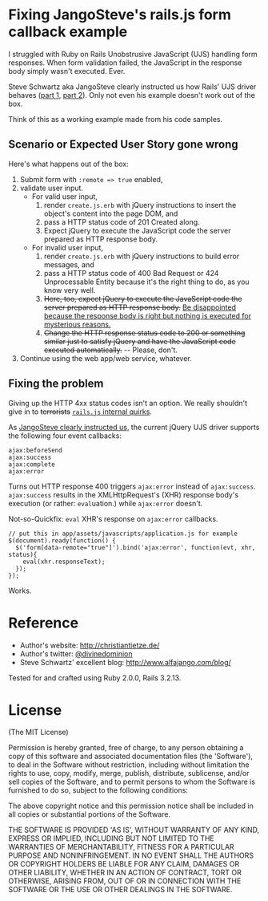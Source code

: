 Fixing JangoSteve's rails.js form callback example
==================================================
 
I struggled with Ruby on Rails Unobstrusive JavaScript (UJS) handling form responses.  When form validation failed, the JavaScript in the response body simply wasn't executed.  Ever.

Steve Schwartz aka JangoSteve clearly instructed us how Rails' UJS driver behaves ([part 1][2], [part 2][1]).  Only not even his example doesn't work out of the box.

Think of this as a working example made from his code samples.

Scenario or Expected User Story gone wrong
------------------------------------------

Here's what happens out of the box:

1.  Submit form with `:remote => true` enabled,
2.  validate user input.
    *   For valid user input,
        1.  render `create.js.erb` with jQuery instructions to insert the object's content into the page DOM, and
        2.  pass a HTTP status code of 201 Created along.
        3.  Expect jQuery to execute the JavaScript code the server prepared as HTTP response body.
    *   For invalid user input,
        1.  render `create.js.erb` with jQuery instructions to build error messages, and
        2.  pass a HTTP status code of 400 Bad Request or 424 Unprocessable Entity because it's the right thing to do, as you know very well.
        3.  <del>Here, too, expect jQuery to execute the JavaScript code the server prepared as HTTP response body.</del> <ins>Be disappointed because the response body is right but nothing is executed for mysterious reasons.</ins>
        4.  <del>Change the HTTP response status code to 200 or something similar just to satisfy jQuery and have the JavaScript code executed automatically.</del> -- Please, don't.
3.  Continue using the web app/web service, whatever.

Fixing the problem
------------------

Giving up the HTTP 4xx status codes isn't an option.  We really shouldn't give in to <del>terrorists</del> <ins>`rails.js` internal quirks</ins>.

As [JangoSteve clearly instructed us,][2] the current jQuery UJS driver supports the following four event callbacks:

    ajax:beforeSend
    ajax:success
    ajax:complete
    ajax:error

Turns out HTTP response 400 triggers `ajax:error` instead of `ajax:success`.  `ajax:success` results in the XMLHttpRequest's (XHR) response body's execution (or rather: `eval`uation.) while `ajax:error` doesn't.

Not-so-Quickfix:  `eval` XHR's response on `ajax:error` callbacks.

    // put this in app/assets/javascripts/application.js for example
    $(document).ready(function() {
      $('form[data-remote="true"]').bind('ajax:error', function(evt, xhr, status){
        eval(xhr.responseText);
      });
    });

Works.

  [1]: http://www.alfajango.com/blog/rails-3-remote-links-and-forms-data-type-with-jquery
  [2]: http://www.alfajango.com/blog/rails-3-remote-links-and-forms/

Reference
=========

*   Author's website: <http://christiantietze.de/>
*   Author's twitter: [@divinedominion](http://twitter.com/divinedominion)
*   Steve Schwartz' excellent blog: <http://www.alfajango.com/blog/>

Tested for and crafted using Ruby 2.0.0, Rails 3.2.13.

License
=======

(The MIT License)

Permission is hereby granted, free of charge, to any person obtaining a copy of this software and associated documentation files (the 'Software'), to deal in the Software without restriction, including without limitation the rights to use, copy, modify, merge, publish, distribute, sublicense, and/or sell copies of the Software, and to permit persons to whom the Software is furnished to do so, subject to the following conditions:

The above copyright notice and this permission notice shall be included in all copies or substantial portions of the Software.

THE SOFTWARE IS PROVIDED 'AS IS', WITHOUT WARRANTY OF ANY KIND, EXPRESS OR IMPLIED, INCLUDING BUT NOT LIMITED TO THE WARRANTIES OF MERCHANTABILITY, FITNESS FOR A PARTICULAR PURPOSE AND NONINFRINGEMENT. IN NO EVENT SHALL THE AUTHORS OR COPYRIGHT HOLDERS BE LIABLE FOR ANY CLAIM, DAMAGES OR OTHER LIABILITY, WHETHER IN AN ACTION OF CONTRACT, TORT OR OTHERWISE, ARISING FROM, OUT OF OR IN CONNECTION WITH THE SOFTWARE OR THE USE OR OTHER DEALINGS IN THE SOFTWARE.
